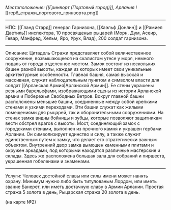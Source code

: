 *Местоположение: [[Гринворт (Портовый город)]], Арлания*
![[герб_стражи_портового_гринворта.png]]
______
НПС: [[Гланд Стард]] генерал Гарнизона, [[Хаэльф Донлин]] и [[Рамиел Даетиль]] инспектора, 10 просвященых рыцарей (Морн, Дум, Асеир, Гевар, Манфред, Хельм, Яро, Урух, Влад), 200 солдат гарнизона.
________
Описание: Цитадель Стражи представляет собой величественное сооружение, возвышающееся на скалистом утесе у моря, немного подаль от города отделенное мостом. Замок состоит из нескольких башен разной высоты, каждая из которых имеет свои уникальные архитектурные особенности. Главная башня, самая высокая и массивная, служит наблюдательным пунктом и символом власти для солдат [[Арланская Армия|Арланской Армии]]. Ее стены украшены резными барельефами, изображающими сцены из истории Арланской армии и Побережья Свободных Ветров. Вокруг главной башни расположены меньшие башни, соединенные между собой крепкими стенами и узкими переходами. Эти башни служат как жилыми помещениями для рыцарей, так и оборонительными сооружениями. На стенах замка видны бойницы и зубцы, которые позволяют защитникам вести обстрел врагов с высоты. Мост, соединяющий замок с городскими стенами, выполнен из прочного камня и украшен гербами Арлании. Он символизирует единство и силу, а также служит единственным путем к замку, что делает его стратегически важным объектом. Внутренний двор замка вымощен каменными плитами и окружен аркадами, под которыми находятся различные мастерские и склады. Здесь же расположена большая зала для собраний и пиршеств, украшенная гобеленами и знаменами.
__________
Услуги: Человек достойной славы или силы имени может нанять охрану. Минимум нужно либо быть титулованым Лордом, или иметь звание Банерет, или иметь достачную славу в Армии Арлании. Простая стража 5 золота в день, Рыцарская стража 20 золота в день.

(на карте №2)